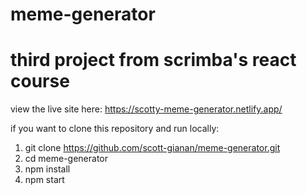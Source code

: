 # meme-generator
# third project from scrimba's react course

view the live site here: https://scotty-meme-generator.netlify.app/

if you want to clone this repository and run locally:

1. git clone https://github.com/scott-gianan/meme-generator.git
2. cd meme-generator
3. npm install
4. npm start
